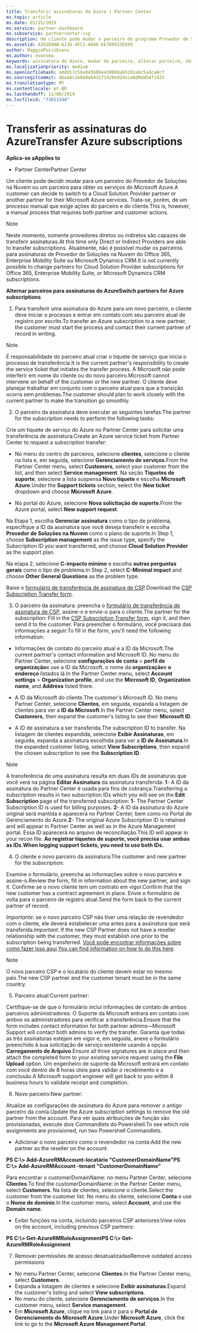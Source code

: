 ```yaml
---
title: Transferir assinaturas do Azure | Partner Center
ms.topic: article
ms.date: 03/15/2019
ms.service: partner-dashboard
ms.subservice: partnercenter-csp
description: Um cliente pode mudar o parceiro do programa Provedor de Soluções na Nuvem que usa para os serviços do Microsoft Azure. No entanto, esse é um processo manual que exige ações do parceiro e do cliente.
ms.assetid: 42D1D9AB-613D-4FC1-A846-EE769923E699
author: MaggiePucciEvans
ms.author: evansma
keywords: assinatura do Azure, mudar de parceiro, alterar parceiro, obter novo parceiro, outro parceiro
ms.localizationpriority: medium
ms.openlocfilehash: a0dd17c56e04368be430808ab5191a6c5adca8cf
ms.sourcegitcommit: dbaa6c2e8a0e6431f1420e024cca6d0dd54f1425
ms.translationtype: MT
ms.contentlocale: pt-BR
ms.lasthandoff: 11/06/2019
ms.locfileid: "73651540"
---
```

# <a name="transfer-azure-subscriptions"></a><span data-ttu-id="04060-105">Transferir as assinaturas do Azure</span><span class="sxs-lookup"><span data-stu-id="04060-105">Transfer Azure subscriptions</span></span> 

<span data-ttu-id="04060-106">**Aplica-se a**</span><span class="sxs-lookup"><span data-stu-id="04060-106">**Applies to**</span></span>

-  <span data-ttu-id="04060-107">Partner Center</span><span class="sxs-lookup"><span data-stu-id="04060-107">Partner Center</span></span>

<span data-ttu-id="04060-108">Um cliente pode decidir mudar para um parceiro do Provedor de Soluções na Nuvem ou um parceiro para obter os serviços do Microsoft Azure.</span><span class="sxs-lookup"><span data-stu-id="04060-108">A customer can decide to switch to a Cloud Solution Provider partner or another partner for their Microsoft Azure services.</span></span> <span data-ttu-id="04060-109">Trata-se, porém, de um processo manual que exige ações do parceiro e do cliente.</span><span class="sxs-lookup"><span data-stu-id="04060-109">This is, however, a manual process that requires both partner and customer actions.</span></span>

>[!Note]  
><span data-ttu-id="04060-110">Neste momento, somente provedores diretos ou indiretos são capazes de transferir assinaturas.</span><span class="sxs-lookup"><span data-stu-id="04060-110">At this time only Direct or Indirect Providers are able to transfer subscriptions.</span></span>
><span data-ttu-id="04060-111">Atualmente, não é possível mudar os parceiros para assinaturas de Provedor de Soluções na Nuvem do Office 365, Enterprise Mobility Suite ou Microsoft Dynamics CRM.</span><span class="sxs-lookup"><span data-stu-id="04060-111">It is not currently possible to change partners for Cloud Solution Provider subscriptions for Office 365, Enterprise Mobility Suite, or Microsoft Dynamics CRM subscriptions.</span></span>



<span data-ttu-id="04060-112">**Alternar parceiros para assinaturas do Azure**</span><span class="sxs-lookup"><span data-stu-id="04060-112">**Switch partners for Azure subscriptions**</span></span>

1. <span data-ttu-id="04060-113">Para transferir uma assinatura do Azure para um novo parceiro, o cliente deve iniciar o processo e entrar em contato com seu parceiro atual de registro por escrito.</span><span class="sxs-lookup"><span data-stu-id="04060-113">To transfer an Azure subscription to a new partner, the customer must start the process and contact their current partner of record in writing.</span></span> 
>[!Note]
><span data-ttu-id="04060-114">É responsabilidade do parceiro atual criar o tíquete de serviço que inicia o processo de transferência.</span><span class="sxs-lookup"><span data-stu-id="04060-114">It is the current partner's responsibility to create the service ticket that initiates the transfer process.</span></span> <span data-ttu-id="04060-115">A Microsoft não pode interferir em nome do cliente ou do novo parceiro.</span><span class="sxs-lookup"><span data-stu-id="04060-115">Microsoft cannot intervene on behalf of the customer or the new partner.</span></span> <span data-ttu-id="04060-116">O cliente deve planejar trabalhar em conjunto com o parceiro atual para que a transição ocorra sem problemas.</span><span class="sxs-lookup"><span data-stu-id="04060-116">The customer should plan to work closely with the current partner to make the transition go smoothly.</span></span>

2. <span data-ttu-id="04060-117">O parceiro da assinatura deve executar as seguintes tarefas:</span><span class="sxs-lookup"><span data-stu-id="04060-117">The partner for the subscription needs to perform the following tasks:</span></span>

<span data-ttu-id="04060-118">Crie um tíquete de serviço do Azure no Partner Center para solicitar uma transferência de assinatura:</span><span class="sxs-lookup"><span data-stu-id="04060-118">Create an Azure service ticket from Partner Center to request a subscription transfer:</span></span>
-   <span data-ttu-id="04060-119">No menu do centro de parceiros, selecione **clientes**, selecione o cliente na lista e, em seguida, selecione **Gerenciamento de serviços**.</span><span class="sxs-lookup"><span data-stu-id="04060-119">From the Partner Center menu, select **Customers**, select your customer from the list, and then select **Service management**.</span></span> <span data-ttu-id="04060-120">Na seção **Tíquetes de suporte**, selecione a lista suspensa **Novo tíquete** e escolha **Microsoft Azure**.</span><span class="sxs-lookup"><span data-stu-id="04060-120">Under the **Support tickets** section, select the **New ticket** dropdown and choose **Microsoft Azure**.</span></span>

-   <span data-ttu-id="04060-121">No portal do Azure, selecione **Nova solicitação de suporte**.</span><span class="sxs-lookup"><span data-stu-id="04060-121">From the Azure portal, select **New support request**.</span></span>

<span data-ttu-id="04060-122">Na Etapa 1, escolha **Gerenciar assinatura** como o tipo de problema, especifique a ID da assinatura que você deseja transferir e escolha **Provedor de Soluções na Nuvem** como o plano de suporte.</span><span class="sxs-lookup"><span data-stu-id="04060-122">In Step 1, choose **Subscription management** as the issue type, specify the Subscription ID you want transferred, and choose **Cloud Solution Provider** as the support plan.</span></span>

<span data-ttu-id="04060-123">Na etapa 2, selecione **C-impacto mínimo** e escolha **outras perguntas gerais** como o tipo de problema.</span><span class="sxs-lookup"><span data-stu-id="04060-123">In Step 2, select **C-Minimal impact** and choose **Other General Questions** as the problem type.</span></span>

<span data-ttu-id="04060-124">Baixe o [formulário de transferência de assinatura de CSP](https://assets.windowsphone.com/5222c408-e546-4e01-b72a-2ec7d4c43d57/CSP_Subscription_Transfer_Form_Azure_InvariantCulture_Default.zip).</span><span class="sxs-lookup"><span data-stu-id="04060-124">Download the [CSP Subscription Transfer form](https://assets.windowsphone.com/5222c408-e546-4e01-b72a-2ec7d4c43d57/CSP_Subscription_Transfer_Form_Azure_InvariantCulture_Default.zip).</span></span>

3. <span data-ttu-id="04060-125">O parceiro da assinatura: preencha o [formulário de transferência de assinatura de CSP](https://assets.windowsphone.com/5222c408-e546-4e01-b72a-2ec7d4c43d57/CSP_Subscription_Transfer_Form_Azure_InvariantCulture_Default.zip), assine-o e envie-o para o cliente.</span><span class="sxs-lookup"><span data-stu-id="04060-125">The partner for the subscription: Fill in the [CSP Subscription Transfer form](https://assets.windowsphone.com/5222c408-e546-4e01-b72a-2ec7d4c43d57/CSP_Subscription_Transfer_Form_Azure_InvariantCulture_Default.zip), sign it, and then send it to the customer.</span></span> <span data-ttu-id="04060-126">Para preencher o formulário, você precisará das informações a seguir:</span><span class="sxs-lookup"><span data-stu-id="04060-126">To fill in the form, you'll need the following information:</span></span>

- <span data-ttu-id="04060-127">Informações de contato do parceiro atual e a ID da Microsoft.</span><span class="sxs-lookup"><span data-stu-id="04060-127">The current partner's contact information and Microsoft ID.</span></span> <span data-ttu-id="04060-128">No menu do Partner Center, selecione **configurações de conta** &gt; **perfil de organização**e use a ID da Microsoft, o nome da **organização**e **o** **endereço** listados lá.</span><span class="sxs-lookup"><span data-stu-id="04060-128">In the Partner Center menu, select **Account settings** &gt; **Organization profile**, and use the **Microsoft ID**, **Organization name**, and **Address** listed there.</span></span>

- <span data-ttu-id="04060-129">A ID da Microsoft do cliente.</span><span class="sxs-lookup"><span data-stu-id="04060-129">The customer's Microsoft ID.</span></span> <span data-ttu-id="04060-130">No menu Partner Center, selecione **Clientes**, em seguida, expanda a listagem de clientes para ver a **ID da Microsoft**.</span><span class="sxs-lookup"><span data-stu-id="04060-130">In the Partner Center menu, select **Customers**, then expand the customer's listing to see their **Microsoft ID**.</span></span>

- <span data-ttu-id="04060-131">A ID de assinatura a ser transferida.</span><span class="sxs-lookup"><span data-stu-id="04060-131">The subscription ID to transfer.</span></span> <span data-ttu-id="04060-132">Na listagem de clientes expandida, selecione **Exibir Assinaturas**, em seguida, expanda a assinatura escolhida para ver a **ID de Assinatura**.</span><span class="sxs-lookup"><span data-stu-id="04060-132">In the expanded customer listing, select **View Subscriptions**, then expand the chosen subscription to see the **Subscription ID**.</span></span>

>[!Note]
><span data-ttu-id="04060-133">A transferência de uma assinatura resulta em duas IDs de assinaturas que você verá na página **Editar Assinatura** da assinatura transferida: **1**- A ID da assinatura do Partner Center é usada para fins de cobrança.</span><span class="sxs-lookup"><span data-stu-id="04060-133">Transferring a subscription results in two subscription IDs which you will see on the **Edit Subscription** page of the transferred subscription: **1**- The Partner Center Subscription ID is used for billing purposes.</span></span> 
<span data-ttu-id="04060-134">**2**- A ID da assinatura do Azure original será mantida e aparecerá no Partner Center, bem como no Portal de Gerenciamento do Azure.</span><span class="sxs-lookup"><span data-stu-id="04060-134">**2**-  The original Azure Subscription ID is retained and will appear in Partner Center as well as in the Azure Management portal.</span></span> <span data-ttu-id="04060-135">Essa ID aparecerá no arquivo de reconciliação.</span><span class="sxs-lookup"><span data-stu-id="04060-135">This ID will appear in your recon file.</span></span>  <span data-ttu-id="04060-136">**Ao registrar tíquetes de suporte, você precisa usar ambas as IDs.**</span><span class="sxs-lookup"><span data-stu-id="04060-136">**When logging support tickets, you need to use both IDs.**</span></span>

4. <span data-ttu-id="04060-137">O cliente e novo parceiro da assinatura:</span><span class="sxs-lookup"><span data-stu-id="04060-137">The customer and new partner for the subscription:</span></span>

<span data-ttu-id="04060-138">Examine o formulário, preencha as informações sobre o novo parceiro e assine-o.</span><span class="sxs-lookup"><span data-stu-id="04060-138">Review the form, fill in information about the new partner, and sign it.</span></span> <span data-ttu-id="04060-139">Confirme se o novo cliente tem um contrato em vigor.</span><span class="sxs-lookup"><span data-stu-id="04060-139">Confirm that the new customer has a contract agreement in place.</span></span> <span data-ttu-id="04060-140">Envie o formulário de volta para o parceiro de registro atual.</span><span class="sxs-lookup"><span data-stu-id="04060-140">Send the form back to the current partner of record.</span></span>

<span data-ttu-id="04060-141">*Importante*: se o novo parceiro CSP não tiver uma relação de revendedor com o cliente, ele deverá estabelecer uma antes para a assinatura que será transferida.</span><span class="sxs-lookup"><span data-stu-id="04060-141">*Important*: If the new CSP Partner does not have a reseller relationship with the customer, they must establish one prior to the subscription being transferred.</span></span> <span data-ttu-id="04060-142">[Você pode encontrar informações sobre como fazer isso aqui](request-a-relationship-with-a-customer.md).</span><span class="sxs-lookup"><span data-stu-id="04060-142">[You can find information on how to do this here](request-a-relationship-with-a-customer.md).</span></span>

>[!Note]
><span data-ttu-id="04060-143">O novo parceiro CSP e o locatário do cliente devem estar no mesmo país.</span><span class="sxs-lookup"><span data-stu-id="04060-143">The new CSP partner and the customer tenant must be in the same country.</span></span> 

5. <span data-ttu-id="04060-144">Parceiro atual:</span><span class="sxs-lookup"><span data-stu-id="04060-144">Current partner:</span></span>

<span data-ttu-id="04060-145">Certifique-se de que o formulário inclui informações de contato de ambos parceiros administradores. O Suporte da Microsoft entrará em contato com ambos os administradores para verificar a transferência.</span><span class="sxs-lookup"><span data-stu-id="04060-145">Ensure that the form includes contact information for both partner admins—Microsoft Support will contact both admins to verify the transfer.</span></span> <span data-ttu-id="04060-146">Garanta que todas as três assinaturas estejam em vigor e, em seguida, anexe o formulário preenchido à sua solicitação de serviço existente usando a opção **Carregamento de Arquivo**.</span><span class="sxs-lookup"><span data-stu-id="04060-146">Ensure all three signatures are in place and then attach the completed form to your existing service request using the **File Upload** option.</span></span> <span data-ttu-id="04060-147">Um engenheiro de suporte da Microsoft entrará em contato com você dentro de 8 horas úteis para validar o recebimento e a conclusão.</span><span class="sxs-lookup"><span data-stu-id="04060-147">A Microsoft support engineer will get back to you within 8 business hours to validate receipt and completion.</span></span>

6. <span data-ttu-id="04060-148">Novo parceiro:</span><span class="sxs-lookup"><span data-stu-id="04060-148">New partner:</span></span>

<span data-ttu-id="04060-149">Atualize as configurações de assinatura do Azure para remover o antigo parceiro da conta.</span><span class="sxs-lookup"><span data-stu-id="04060-149">Update the Azure subscription settings to remove the old partner from the account.</span></span> <span data-ttu-id="04060-150">Para ver quais atribuições de função são provisionadas, execute dois Commandlets do Powershell.</span><span class="sxs-lookup"><span data-stu-id="04060-150">To see which role assignments are provisioned, run two Powershell Commandlets.</span></span>

-   <span data-ttu-id="04060-151">Adicionar o novo parceiro como o revendedor na conta:</span><span class="sxs-lookup"><span data-stu-id="04060-151">Add the new partner as the reseller on the account:</span></span>

<span data-ttu-id="04060-152">**PS C:\\&gt; Add-AzureRMAccount-locatário "CustomerDomainName"**</span><span class="sxs-lookup"><span data-stu-id="04060-152">**PS C:\\&gt; Add-AzureRMAccount -tenant "CustomerDomainName"**</span></span>

<span data-ttu-id="04060-153">Para encontrar o customerDomainName: no menu Partner Center, selecione **Clientes**.</span><span class="sxs-lookup"><span data-stu-id="04060-153">To find the customerDomainName: in the Partner Center menu, select **Customers**.</span></span> <span data-ttu-id="04060-154">Na lista de clientes, selecione o cliente.</span><span class="sxs-lookup"><span data-stu-id="04060-154">Select the customer from the customer list.</span></span> <span data-ttu-id="04060-155">No menu do cliente, selecione **Conta** e use o **Nome de domínio**.</span><span class="sxs-lookup"><span data-stu-id="04060-155">In the customer menu, select **Account**, and use the **Domain name**.</span></span>

-   <span data-ttu-id="04060-156">Exibir funções na conta, incluindo parceiros CSP anteriores:</span><span class="sxs-lookup"><span data-stu-id="04060-156">View roles on the account, including previous CSP partners:</span></span>

<span data-ttu-id="04060-157">**PS C:\\&gt; Get-AzureRMRoleAssignment**</span><span class="sxs-lookup"><span data-stu-id="04060-157">**PS C:\\&gt; Get-AzureRMRoleAssignment**</span></span>

7. <span data-ttu-id="04060-158">Remover permissões de acesso desatualizadas</span><span class="sxs-lookup"><span data-stu-id="04060-158">Remove outdated access permissions</span></span>

-  <span data-ttu-id="04060-159">No menu Partner Center, selecione **Clientes**.</span><span class="sxs-lookup"><span data-stu-id="04060-159">In the Partner Center menu, select **Customers**.</span></span> 
-  <span data-ttu-id="04060-160">Expanda a listagem de clientes e selecione **Exibir assinaturas**.</span><span class="sxs-lookup"><span data-stu-id="04060-160">Expand the customer's listing and select **View subscriptions**.</span></span> 
-  <span data-ttu-id="04060-161">No menu do cliente, selecione **Gerenciamento de serviços**.</span><span class="sxs-lookup"><span data-stu-id="04060-161">In the customer menu, select **Service management**.</span></span> 
-  <span data-ttu-id="04060-162">Em **Microsoft Azure**, clique no link para ir para o **Portal de Gerenciamento do Microsoft Azure**.</span><span class="sxs-lookup"><span data-stu-id="04060-162">Under **Microsoft Azure**, click the link to go to the **Microsoft Azure Management Portal**.</span></span>

 

 



